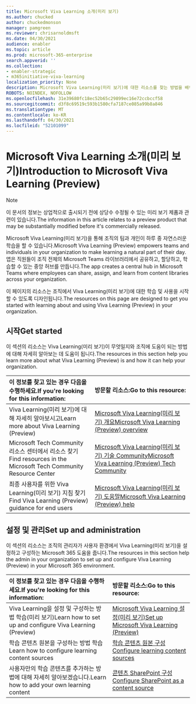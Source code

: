 ```yaml
---
title: Microsoft Viva Learning 소개(미리 보기)
ms.author: chucked
author: chuckedmonson
manager: pamgreen
ms.reviewer: chrisarnoldmsft
ms.date: 04/30/2021
audience: enabler
ms.topic: article
ms.prod: microsoft-365-enterprise
search.appverid: ''
ms.collection:
- enabler-strategic
- m365initiative-viva-learning
localization_priority: None
description: Microsoft Viva Learning(미리 보기)에 대한 리소스를 찾는 방법을 배워야 합니다.
ROBOTS: NOINDEX, NOFOLLOW
ms.openlocfilehash: 31e39680fc18ec52b65c29899ec16e72ccbccf58
ms.sourcegitcommit: d3f8c69519c593b1580cfa7187ce085a99b8a846
ms.translationtype: MT
ms.contentlocale: ko-KR
ms.lasthandoff: 04/30/2021
ms.locfileid: "52101099"
---
```

# <a name="introduction-to-microsoft-viva-learning-preview"></a><span data-ttu-id="761c0-103">Microsoft Viva Learning 소개(미리 보기)</span><span class="sxs-lookup"><span data-stu-id="761c0-103">Introduction to Microsoft Viva Learning (Preview)</span></span>

> [!NOTE]
> <span data-ttu-id="761c0-104">이 문서의 정보는 상업적으로 출시되기 전에 상당수 수정될 수 있는 미리 보기 제품과 관련이 있습니다.</span><span class="sxs-lookup"><span data-stu-id="761c0-104">The information in this article relates to a preview product that may be substantially modified before it's commercially released.</span></span> 

<span data-ttu-id="761c0-105">Microsoft Viva Learning(미리 보기)을 통해 조직의 팀과 개인이 하루 중 자연스러운 학습을 할 수 있습니다.</span><span class="sxs-lookup"><span data-stu-id="761c0-105">Microsoft Viva Learning (Preview) empowers teams and individuals in your organization to make learning a natural part of their day.</span></span> <span data-ttu-id="761c0-106">앱은 직원들이 조직 전체의 Microsoft Teams 라이브러리에서 공유하고, 할당하고, 학습할 수 있는 중앙 허브를 만듭니다.</span><span class="sxs-lookup"><span data-stu-id="761c0-106">The app creates a central hub in Microsoft Teams where employees can share, assign, and learn from content libraries across your organization.</span></span>

<span data-ttu-id="761c0-107">이 페이지의 리소스는 조직에서 Viva Learning(미리 보기)에 대한 학습 및 사용을 시작할 수 있도록 디자인됩니다.</span><span class="sxs-lookup"><span data-stu-id="761c0-107">The resources on this page are designed to get you started with learning about and using Viva Learning (Preview) in your organization.</span></span>

## <a name="get-started"></a><span data-ttu-id="761c0-108">시작</span><span class="sxs-lookup"><span data-stu-id="761c0-108">Get started</span></span>

<span data-ttu-id="761c0-109">이 섹션의 리소스는 Viva Learning(미리 보기)이 무엇일지와 조직에 도움이 되는 방법에 대해 자세히 알아보는 데 도움이 됩니다.</span><span class="sxs-lookup"><span data-stu-id="761c0-109">The resources in this section help you learn more about what Viva Learning (Preview) is and how it can help your organization.</span></span>

| <span data-ttu-id="761c0-110">이 정보를 찾고 있는 경우 다음을 수행하세요.</span><span class="sxs-lookup"><span data-stu-id="761c0-110">If you're looking for this information:</span></span> | <span data-ttu-id="761c0-111">방문할 리소스:</span><span class="sxs-lookup"><span data-stu-id="761c0-111">Go to this resource:</span></span> |
|:-----|:-----|
|<span data-ttu-id="761c0-112">Viva Learning(미리 보기)에 대해 자세히 알아보시고</span><span class="sxs-lookup"><span data-stu-id="761c0-112">Learn more about Viva Learning (Preview)</span></span>|[<span data-ttu-id="761c0-113">Microsoft Viva Learning(미리 보기) 개요</span><span class="sxs-lookup"><span data-stu-id="761c0-113">Microsoft Viva Learning (Preview) overview</span></span>](overview-viva-learning.md)|
|<span data-ttu-id="761c0-114">Microsoft Tech Community 리소스 센터에서 리소스 찾기</span><span class="sxs-lookup"><span data-stu-id="761c0-114">Find resources in the Microsoft Tech Community Resource Center</span></span>|[<span data-ttu-id="761c0-115">Microsoft Viva Learning(미리 보기) 기술 Community</span><span class="sxs-lookup"><span data-stu-id="761c0-115">Microsoft Viva Learning (Preview) Tech Community</span></span>](https://resources.techcommunity.microsoft.com/viva-learning/)|
|<span data-ttu-id="761c0-116">최종 사용자를 위한 Viva Learning(미리 보기) 지침 찾기</span><span class="sxs-lookup"><span data-stu-id="761c0-116">Find Viva Learning (Preview) guidance for end users</span></span>|[<span data-ttu-id="761c0-117">Microsoft Viva Learning(미리 보기) 도움말</span><span class="sxs-lookup"><span data-stu-id="761c0-117">Microsoft Viva Learning (Preview) help</span></span>](https://support.microsoft.com/office/learning-preview-app-01bfed12-c327-41e0-a68f-7fa527dcc98a)|

## <a name="set-up-and-administration"></a><span data-ttu-id="761c0-118">설정 및 관리</span><span class="sxs-lookup"><span data-stu-id="761c0-118">Set up and administration</span></span>

<span data-ttu-id="761c0-119">이 섹션의 리소스는 조직의 관리자가 사용자 환경에서 Viva Learning(미리 보기)을 설정하고 구성하는 Microsoft 365 도움을 줍니다.</span><span class="sxs-lookup"><span data-stu-id="761c0-119">The resources in this section help the admin in your organization to set up and configure Viva Learning (Preview) in your Microsoft 365 environment.</span></span>

| <span data-ttu-id="761c0-120">이 정보를 찾고 있는 경우 다음을 수행하세요.</span><span class="sxs-lookup"><span data-stu-id="761c0-120">If you're looking for this information:</span></span> | <span data-ttu-id="761c0-121">방문할 리소스:</span><span class="sxs-lookup"><span data-stu-id="761c0-121">Go to this resource:</span></span> |
|:-----|:-----|
|<span data-ttu-id="761c0-122">Viva Learning을 설정 및 구성하는 방법 학습(미리 보기)</span><span class="sxs-lookup"><span data-stu-id="761c0-122">Learn how to set up and configure Viva Learning (Preview)</span></span>|[<span data-ttu-id="761c0-123">Microsoft Viva Learning 설정(미리 보기)</span><span class="sxs-lookup"><span data-stu-id="761c0-123">Set up Microsoft Viva Learning (Preview)</span></span>](set-up-teams-admin-center.md)|
|<span data-ttu-id="761c0-124">학습 콘텐츠 원본을 구성하는 방법 학습</span><span class="sxs-lookup"><span data-stu-id="761c0-124">Learn how to configure learning content sources</span></span>|[<span data-ttu-id="761c0-125">학습 콘텐츠 원본 구성</span><span class="sxs-lookup"><span data-stu-id="761c0-125">Configure learning content sources</span></span>](content-sources-365-admin-center.md)|
|<span data-ttu-id="761c0-126">사용자만의 학습 콘텐츠를 추가하는 방법에 대해 자세히 알아보겠습니다.</span><span class="sxs-lookup"><span data-stu-id="761c0-126">Learn how to add your own learning content</span></span>|[<span data-ttu-id="761c0-127">콘텐츠 SharePoint 구성</span><span class="sxs-lookup"><span data-stu-id="761c0-127">Configure SharePoint as a content source</span></span>](configure-sharepoint-content-source.md)|





